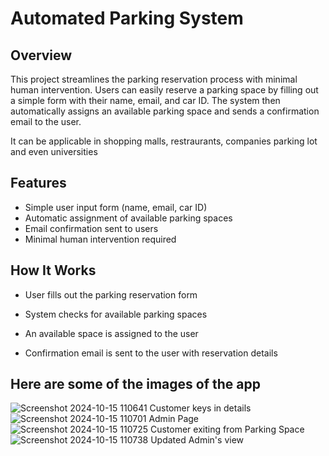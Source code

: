 # Automated Parking System


## Overview
This project streamlines the parking reservation process with minimal human intervention. Users can easily reserve a parking space by filling out a simple form with their name, email, and car ID. The system then automatically assigns an available parking space and sends a confirmation email to the user.

It can be applicable in shopping malls, restraurants, companies parking lot and even universities

## Features
 * Simple user input form (name, email, car ID)
 * Automatic assignment of available parking spaces
 * Email confirmation sent to users
 * Minimal human intervention required

## How It Works
 * User fills out the parking reservation form

 * System checks for available parking spaces
 * An available space is assigned to the user
 * Confirmation email is sent to the user with reservation details

## Here are some of the images of the app
![Screenshot 2024-10-15 110641](https://github.com/user-attachments/assets/5ccb1bcf-fb9e-4fce-b235-119c944bd782) Customer keys in details 
![Screenshot 2024-10-15 110701](https://github.com/user-attachments/assets/76a10f85-1e85-4624-a766-03edb74e8cb3) Admin Page
![Screenshot 2024-10-15 110725](https://github.com/user-attachments/assets/b48aa589-e149-4e3a-9102-95902e5c7ae8) Customer exiting from Parking Space
![Screenshot 2024-10-15 110738](https://github.com/user-attachments/assets/e32b7a84-a11d-451e-906b-f3526b695efa) Updated Admin's view






